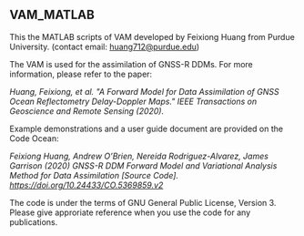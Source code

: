 ## VAM_MATLAB
This the MATLAB scripts of VAM developed by Feixiong Huang from Purdue University. (contact email: huang712@purdue.edu)

The VAM is used for the assimilation of GNSS-R DDMs. For more information, please refer to the paper:

*Huang, Feixiong, et al. "A Forward Model for Data Assimilation of GNSS Ocean Reflectometry Delay-Doppler Maps." IEEE Transactions on Geoscience and Remote Sensing (2020).*

Example demonstrations and a user guide document are provided on the Code Ocean:

*Feixiong Huang, Andrew O’Brien, Nereida Rodriguez-Alvarez, James Garrison (2020) GNSS-R DDM Forward Model and Variational Analysis Method for Data Assimilation [Source Code]. https://doi.org/10.24433/CO.5369859.v2*

The code is under the terms of GNU General Public License, Version 3. Please give approriate reference when you use the code for any publications.
